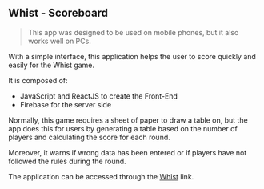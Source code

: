 ## Whist - Scoreboard


> This app was designed to be used on mobile phones, but it also works well on
> PCs.

With a simple interface, this application helps the user to score quickly and easily for the Whist game.

It is composed of:

 - JavaScript and ReactJS to create the Front-End
 - Firebase for the server side

Normally, this game requires a sheet of paper to draw a table on, but the app does this for users by generating a table based on the number of players and calculating the score for each round.

Moreover, it warns if wrong data has been entered or if players have not followed the rules during the round.

The application can be accessed through the [Whist](https://whist-9598b.web.app/) link.

